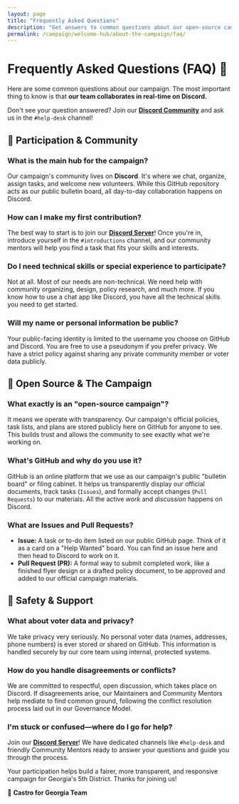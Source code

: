 ```yaml
---
layout: page
title: "Frequently Asked Questions"
description: "Get answers to common questions about our open-source campaign approach, participation, privacy, and how to contribute to building transparent, democratic politics."
permalink: /campaign/welcome-hub/about-the-campaign/faq/
---
```


# Frequently Asked Questions (FAQ) 🤔

Here are some common questions about our campaign. The most important thing to know is that **our team collaborates in real-time on Discord.**

Don't see your question answered? Join our [**Discord Community**](https://discord.gg/ep6dBqPjhG) and ask us in the `#help-desk` channel\!

## 📌 Participation & Community

### **What is the main hub for the campaign?**

Our campaign's community lives on **Discord**. It's where we chat, organize, assign tasks, and welcome new volunteers. While this GitHub repository acts as our public bulletin board, all day-to-day collaboration happens on Discord.

### **How can I make my first contribution?**

The best way to start is to join our [**Discord Server**](https://discord.gg/ep6dBqPjhG)\! Once you're in, introduce yourself in the `#introductions` channel, and our community mentors will help you find a task that fits your skills and interests.

### **Do I need technical skills or special experience to participate?**

Not at all. Most of our needs are non-technical. We need help with community organizing, design, policy research, and much more. If you know how to use a chat app like Discord, you have all the technical skills you need to get started.

### **Will my name or personal information be public?**

Your public-facing identity is limited to the username you choose on GitHub and Discord. You are free to use a pseudonym if you prefer privacy. We have a strict policy against sharing any private community member or voter data publicly.

## 📌 Open Source & The Campaign

### **What exactly is an "open-source campaign"?**

It means we operate with transparency. Our campaign's official policies, task lists, and plans are stored publicly here on GitHub for anyone to see. This builds trust and allows the community to see exactly what we're working on.

### **What's GitHub and why do you use it?**

GitHub is an online platform that we use as our campaign's public "bulletin board" or filing cabinet. It helps us transparently display our official documents, track tasks (`Issues`), and formally accept changes (`Pull Requests`) to our materials. All the active *work* and *discussion* happens on Discord.

### **What are Issues and Pull Requests?**

  * **Issue:** A task or to-do item listed on our public GitHub page. Think of it as a card on a "Help Wanted" board. You can find an issue here and then head to Discord to work on it.
  * **Pull Request (PR):** A formal way to submit completed work, like a finished flyer design or a drafted policy document, to be approved and added to our official campaign materials.

## 📌 Safety & Support

### **What about voter data and privacy?**

We take privacy very seriously. No personal voter data (names, addresses, phone numbers) is ever stored or shared on GitHub. This information is handled securely by our core team using internal, protected systems.

### **How do you handle disagreements or conflicts?**

We are committed to respectful, open discussion, which takes place on Discord. If disagreements arise, our Maintainers and Community Mentors help mediate to find common ground, following the conflict resolution process laid out in our Governance Model.

### **I'm stuck or confused—where do I go for help?**

Join our [**Discord Server**](https://discord.gg/ep6dBqPjhG)\! We have dedicated channels like `#help-desk` and friendly Community Mentors ready to answer your questions and guide you through the process.

Your participation helps build a fairer, more transparent, and responsive campaign for Georgia's 5th District. Thanks for joining us\!

🌱 **Castro for Georgia Team**